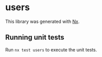 # users

This library was generated with [Nx](http://nx.dev).

## Running unit tests

Run `nx test users` to execute the unit tests.

